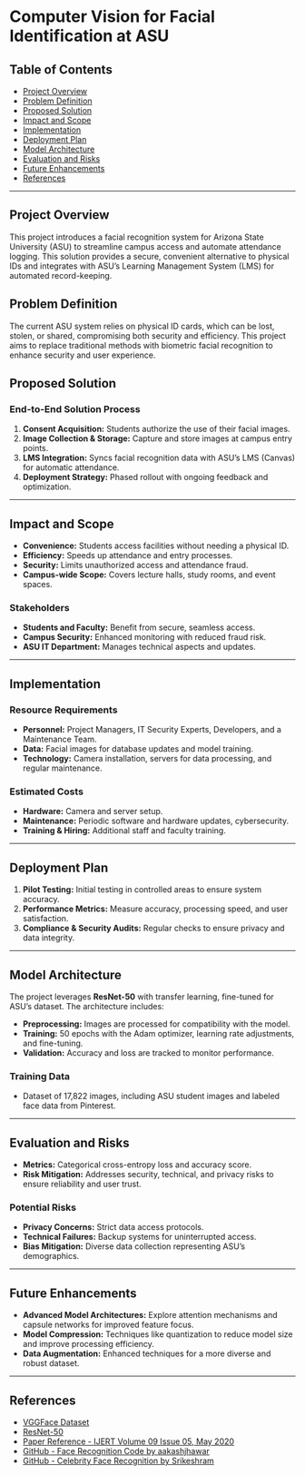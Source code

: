 # Computer Vision for Facial Identification at ASU

## Table of Contents
- [Project Overview](#project-overview)
- [Problem Definition](#problem-definition)
- [Proposed Solution](#proposed-solution)
- [Impact and Scope](#impact-and-scope)
- [Implementation](#implementation)
- [Deployment Plan](#deployment-plan)
- [Model Architecture](#model-architecture)
- [Evaluation and Risks](#evaluation-and-risks)
- [Future Enhancements](#future-enhancements)
- [References](#references)

---

## Project Overview
This project introduces a facial recognition system for Arizona State University (ASU) to streamline campus access and automate attendance logging. This solution provides a secure, convenient alternative to physical IDs and integrates with ASU’s Learning Management System (LMS) for automated record-keeping.

## Problem Definition
The current ASU system relies on physical ID cards, which can be lost, stolen, or shared, compromising both security and efficiency. This project aims to replace traditional methods with biometric facial recognition to enhance security and user experience.

## Proposed Solution

### End-to-End Solution Process
1. **Consent Acquisition:** Students authorize the use of their facial images.
2. **Image Collection & Storage:** Capture and store images at campus entry points.
3. **LMS Integration:** Syncs facial recognition data with ASU’s LMS (Canvas) for automatic attendance.
4. **Deployment Strategy:** Phased rollout with ongoing feedback and optimization.

---

## Impact and Scope

- **Convenience:** Students access facilities without needing a physical ID.
- **Efficiency:** Speeds up attendance and entry processes.
- **Security:** Limits unauthorized access and attendance fraud.
- **Campus-wide Scope:** Covers lecture halls, study rooms, and event spaces.

### Stakeholders
- **Students and Faculty:** Benefit from secure, seamless access.
- **Campus Security:** Enhanced monitoring with reduced fraud risk.
- **ASU IT Department:** Manages technical aspects and updates.

---

## Implementation

### Resource Requirements
- **Personnel:** Project Managers, IT Security Experts, Developers, and a Maintenance Team.
- **Data:** Facial images for database updates and model training.
- **Technology:** Camera installation, servers for data processing, and regular maintenance.

### Estimated Costs
- **Hardware:** Camera and server setup.
- **Maintenance:** Periodic software and hardware updates, cybersecurity.
- **Training & Hiring:** Additional staff and faculty training.

---

## Deployment Plan

1. **Pilot Testing:** Initial testing in controlled areas to ensure system accuracy.
2. **Performance Metrics:** Measure accuracy, processing speed, and user satisfaction.
3. **Compliance & Security Audits:** Regular checks to ensure privacy and data integrity.

---

## Model Architecture

The project leverages **ResNet-50** with transfer learning, fine-tuned for ASU’s dataset. The architecture includes:
- **Preprocessing:** Images are processed for compatibility with the model.
- **Training:** 50 epochs with the Adam optimizer, learning rate adjustments, and fine-tuning.
- **Validation:** Accuracy and loss are tracked to monitor performance.

### Training Data
- Dataset of 17,822 images, including ASU student images and labeled face data from Pinterest.

---

## Evaluation and Risks

- **Metrics:** Categorical cross-entropy loss and accuracy score.
- **Risk Mitigation:** Addresses security, technical, and privacy risks to ensure reliability and user trust.

### Potential Risks
- **Privacy Concerns:** Strict data access protocols.
- **Technical Failures:** Backup systems for uninterrupted access.
- **Bias Mitigation:** Diverse data collection representing ASU’s demographics.

---

## Future Enhancements

- **Advanced Model Architectures:** Explore attention mechanisms and capsule networks for improved feature focus.
- **Model Compression:** Techniques like quantization to reduce model size and improve processing efficiency.
- **Data Augmentation:** Enhanced techniques for a more diverse and robust dataset.

---

## References
- [VGGFace Dataset](https://exposing.ai/vgg_face/)
- [ResNet-50](https://pytorch.org/hub/nvidia_deeplearningexamples_resnet50/)
- [Paper Reference - IJERT Volume 09 Issue 05, May 2020](https://www.ijert.org/volume-09-issue-05-may-2020)
- [GitHub - Face Recognition Code by aakashjhawar](https://github.com/aakashjhawar/face-recognition-using-deep-learning)
- [GitHub - Celebrity Face Recognition by Srikeshram](https://github.com/Srikeshram/Celebrity-Face-Recognition)
